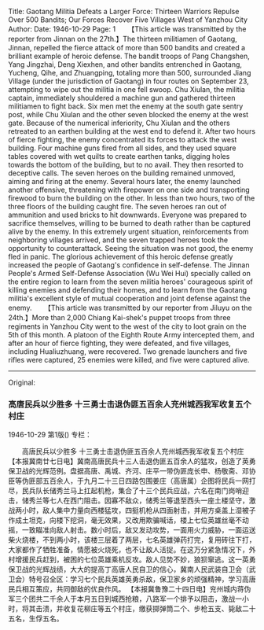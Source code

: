Title: Gaotang Militia Defeats a Larger Force: Thirteen Warriors Repulse Over 500 Bandits; Our Forces Recover Five Villages West of Yanzhou City
Author:
Date: 1946-10-29
Page: 1
　　【This article was transmitted by the reporter from Jinnan on the 27th.】The thirteen militiamen of Gaotang, Jinnan, repelled the fierce attack of more than 500 bandits and created a brilliant example of heroic defense. The bandit troops of Pang Changshen, Yang Jingzhai, Deng Xiexhen, and other bandits entrenched in Gaotang, Yucheng, Qihe, and Zhuangping, totaling more than 500, surrounded Jiang Village (under the jurisdiction of Gaotang) in four routes on September 23, attempting to wipe out the militia in one fell swoop. Chu Xiulan, the militia captain, immediately shouldered a machine gun and gathered thirteen militiamen to fight back. Six men met the enemy at the south gate sentry post, while Chu Xiulan and the other seven blocked the enemy at the west gate. Because of the numerical inferiority, Chu Xiulan and the others retreated to an earthen building at the west end to defend it. After two hours of fierce fighting, the enemy concentrated its forces to attack the west building. Four machine guns fired from all sides, and they used square tables covered with wet quilts to create earthen tanks, digging holes towards the bottom of the building, but to no avail. They then resorted to deceptive calls. The seven heroes on the building remained unmoved, aiming and firing at the enemy. Several hours later, the enemy launched another offensive, threatening with firepower on one side and transporting firewood to burn the building on the other. In less than two hours, two of the three floors of the building caught fire. The seven heroes ran out of ammunition and used bricks to hit downwards. Everyone was prepared to sacrifice themselves, willing to be burned to death rather than be captured alive by the enemy. In this extremely urgent situation, reinforcements from neighboring villages arrived, and the seven trapped heroes took the opportunity to counterattack. Seeing the situation was not good, the enemy fled in panic. The glorious achievement of this heroic defense greatly increased the people of Gaotang's confidence in self-defense. The Jinnan People's Armed Self-Defense Association (Wu Wei Hui) specially called on the entire region to learn from the seven militia heroes' courageous spirit of killing enemies and defending their homes, and to learn from the Gaotang militia's excellent style of mutual cooperation and joint defense against the enemy.
　　【This article was transmitted by our reporter from Jiluyu on the 24th.】More than 2,000 Chiang Kai-shek's puppet troops from three regiments in Yanzhou City went to the west of the city to loot grain on the 5th of this month. A platoon of the Eighth Route Army intercepted them, and after an hour of fierce fighting, they were defeated, and five villages, including Hualiuzhuang, were recovered. Two grenade launchers and five rifles were captured, 25 enemies were killed, and five were captured alive.



<hr /> 

Original: 


### 高唐民兵以少胜多  十三勇士击退伪匪五百余人充州城西我军收复五个村庄

1946-10-29
第1版()
专栏：

　　高唐民兵以少胜多
    十三勇士击退伪匪五百余人充州城西我军收复五个村庄
    【本报冀南廿七日电】冀南高唐民兵十三人击退伪匪五百余人的猛攻，创造了英勇保卫战的光辉范例。盘据高唐、禹城、齐河、庄平一带伪匪庞长申、杨敬斋、邓协臣等伪匪部五百余人，于九月二十三日四路包围姜庄（高唐属）企图将民兵一网打尽，民兵队长储秀兰马上扛起机枪，集合了十三个民兵应战，六名在南门岗哨迎击，储秀兰等七人在西门阻击。因寡不敌众，储秀兰等退至西头一座土楼坚守，激战两小时，敌人集中力量向西楼猛攻，四挺机枪从四面射击，并用方桌盖上湿被子作成土坦克，向楼下挖洞，毫无效果，又改用欺骗喊话，楼上七位英雄丝毫不动摇，一致瞄准向敌人射击。数小时后，敌又发动攻势，一面用火力威胁，一面运送柴火烧楼，不到两小时，该楼三层着了两层，七名英雄弹药打完，复用砖往下打，大家都作了牺牲准备，情愿被火烧死，也不让敌人活捉。在这万分紧急情况下，外村增援民兵赶到，被困的七位英雄乘机反攻。敌人见势不妙，狼狈窜逃。这一英勇保卫战的光辉战绩，大大的提高丁高唐人民自卫的信心，冀南人民武装自卫会（武卫会）特号召全区：学习七个民兵英雄英勇杀敌，保卫家乡的顽强精神，学习高唐民兵相互策应，共同御敌的优良作风。
    【本报冀鲁豫二十四日电】兖州城内蒋伪军三个团共二千余人于本月五日到城西抢粮，八路军一个排予以阻击，激战一小时，将其击溃，并收复花柳庄等五个村庄，缴获掷弹筒二个、步枪五支、毙敌二十五名，生俘五名。
